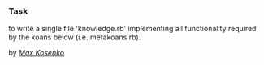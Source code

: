 ### Task
to write a single file 'knowledge.rb' implementing all functionality required by the koans below (i.e. metakoans.rb).

by [*Max Kosenko*](mailto:maxie7@protonmail.com)
